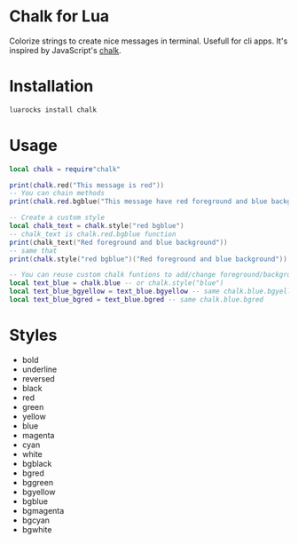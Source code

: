 # Chalk for Lua
Colorize strings to create nice messages in terminal. Usefull for cli apps. It's inspired by JavaScript's [chalk](https://github.com/chalk/chalk).

# Installation
```bash
luarocks install chalk
```

# Usage
```lua
local chalk = require"chalk"

print(chalk.red("This message is red"))
-- You can chain methods
print(chalk.red.bgblue("This message have red foreground and blue background"))

-- Create a custom style
local chalk_text = chalk.style("red bgblue")
-- chalk_text is chalk.red.bgblue function
print(chalk_text("Red foreground and blue background"))
-- same that
print(chalk.style("red bgblue")("Red foreground and blue background"))

-- You can reuse custom chalk funtions to add/change foreground/backgroudn color
local text_blue = chalk.blue -- or chalk.style("blue")
local text_blue_bgyellow = text_blue.bgyellow -- same chalk.blue.bgyellow
local text_blue_bgred = text_blue.bgred -- same chalk.blue.bgred
```

# Styles
- bold
- underline
- reversed
- black
- red
- green
- yellow
- blue
- magenta
- cyan
- white
- bgblack
- bgred
- bggreen
- bgyellow
- bgblue
- bgmagenta
- bgcyan
- bgwhite